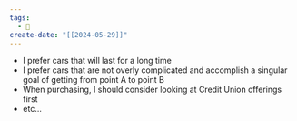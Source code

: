 ```yaml
---
tags:
  - 📓
create-date: "[[2024-05-29]]"
---
```

- I prefer cars that will last for a long time
- I prefer cars that are not overly complicated and accomplish a singular goal of getting from point A to point B
- When purchasing, I should consider looking at Credit Union offerings first
- etc...